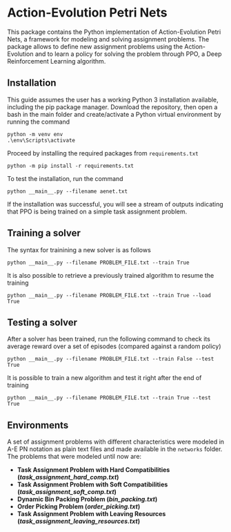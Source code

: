 # Action-Evolution Petri Nets
This package contains the Python implementation of Action-Evolution Petri Nets, a framework for modeling and solving assignment problems. The package allows to define new assignment problems using the Action-Evolution and to learn a policy for solving the problem through PPO, a Deep Reinforcement Learning algorithm.

## Installation
This guide assumes the user has a working Python 3 installation available, including the pip package manager.
Download the repository, then open a bash in the main folder and create/activate a Python virtual environment by running the command

```
python -m venv env
.\env\Scripts\activate
```
Proceed by installing the required packages from `requirements.txt`
```
python -m pip install -r requirements.txt
```
To test the installation, run the command
```
python __main__.py --filename aenet.txt
```
If the installation was successful, you will see a stream of outputs indicating that PPO is being trained on a simple task assignment problem.

## Training a solver
The syntax for trainining a new solver is as follows
```
python __main__.py --filename PROBLEM_FILE.txt --train True
```
It is also possible to retrieve a previously trained algorithm to resume the training
```
python __main__.py --filename PROBLEM_FILE.txt --train True --load True
```

## Testing a solver
After a solver has been trained, run the following command to check its average reward over a set of episodes (compared against a random policy)
```
python __main__.py --filename PROBLEM_FILE.txt --train False --test True
```
It is possible to train a new algorithm and test it right after the end of training
```
python __main__.py --filename PROBLEM_FILE.txt --train True --test True
```

## Environments
A set of assignment problems with different characteristics were modeled in A-E PN notation as plain text files and made available in the `networks` folder. The problems that were modeled until now are:
+ **Task Assignment Problem with Hard Compatibilities (_task\_assignment\_hard\_comp.txt_)**
+ **Task Assignment Problem with Soft Compatibilities (_task\_assignment\_soft\_comp.txt_)**
+ **Dynamic Bin Packing Problem (_bin\_packing.txt_)**
+ **Order Picking Problem (_order\_picking.txt_)**
+ **Task Assignment Problem with Leaving Resources (_task\_assignment\_leaving\_resources.txt_)**
